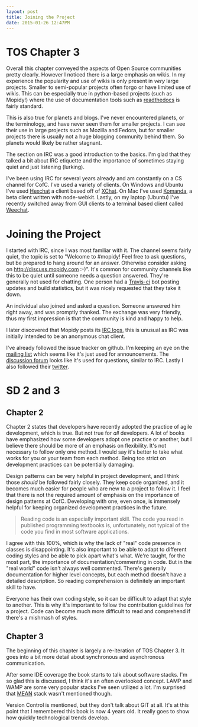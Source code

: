 ```yaml
---
layout: post
title: Joining the Project
date: 2015-01-26 12:47PM
---
```

# TOS Chapter 3
Overall this chapter conveyed the aspects of Open Source communities pretty clearly. However I noticed there is a large emphasis on wikis. In my experience the popularity and use of wikis is only present in *very* large projects. Smaller to semi-popular projects often forgo or have limited use of wikis. This can be especially true in python-based projects (such as Mopidy!) where the use of documentation tools such as [readthedocs](https://readthedocs.org/) is fairly standard. 

This is also true for planets and blogs. I've never encountered planets, or the terminology, and have never seen them for smaller projects. I can see their use in large projects such as Mozilla and Fedora, but for smaller projects there is usually not a huge blogging community behind them. So planets would likely be rather stagnant.

The section on IRC was a good introduction to the basics. I'm glad that they talked a bit about IRC etiquette and the importance of sometimes staying quiet and just listening (lurking). 

I've been using IRC for several years already and am constantly on a CS channel for CofC. I've used a variety of clients. On Windows and Ubuntu I've used [Hexchat](https://hexchat.github.io/) a client based off of [XChat](http://xchat.org/). On Mac I've used [Komanda](http://komanda.io/), a beta client written with node-webkit. Lastly, on my laptop (Ubuntu) I've recently switched away from GUI clients to a terminal based client called [Weechat](https://weechat.org/). 

# Joining the Project
I started with IRC, since I was most familiar with it. The channel seems fairly quiet, the topic is set to "Welcome to #mopidy! Feel free to ask questions, but be prepared to hang around for an answer. Otherwise consider asking on http://discuss.mopidy.com :-)". It's common for community channels like this to be quiet until someone needs a question answered. They're generally not used for chatting. One person had a [Travis-ci](https://travis-ci.org/recent) bot posting updates and build statistics, but it was nicely requested that they take it down. 

An individual also joined and asked a question. Someone answered him right away, and was promptly thanked. The exchange was very friendly, thus my first impression is that the community is kind and happy to help.  

I later discovered that Mopidy posts its [IRC logs](https://botbot.me/freenode/mopidy/), this is unusual as IRC was initially intended to be an anonymous chat client. 

I've already followed the issue tracker on github. I'm keeping an eye on the [mailing list](https://groups.google.com/forum/?fromgroups=#!forum/mopidy) which seems like it's just used for announcements. The [discussion forum](https://discuss.mopidy.com/) looks like it's used for questions, similar to IRC. Lastly I also followed their [twitter](https://twitter.com/mopidy).

# SD 2 and 3

## Chapter 2
Chapter 2 states that developers have recently adopted the practice of agile development, which is true. But not true for *all* developers. A lot of books have emphasized how some developers adopt one practice or another, but I believe there should be more of an emphasis on flexibility. It's not necessary to follow only one method. I would say it's better to take what works for you or your team from each method. Being too strict on development practices can be potentially damaging. 

Design patterns can be very helpful in project development, and I think those *should* be followed fairly closely. They keep code organized, and it becomes much easier for people who are new to a project to follow it. I feel that there is not the required amount of emphasis on the importance of design patterns at CofC. Developing with one, even once, is immensely helpful for keeping organized development practices in the future. 

> Reading code is an especially important skill. The code you read in published programming textbooks is, unfortunately, not typical of the code you find in most software applications.

I agree with this 100%, which is why the lack of "real" code presence in classes is disappointing. It's also important to be able to adapt to different coding styles and be able to pick apart what's what. We're taught, for the most part, the importance of documentation/commenting in code. But in the "real world" code isn't always well commented. There's generally documentation for higher level concepts, but each method doesn't have a detailed description. So reading comprehension is definitely an important skill to have. 

Everyone has their own coding style, so it can be difficult to adapt that style to another. This is why it's important to follow the contribution guidelines for a project. Code can become much more difficult to read and comprehend if there's a mishmash of styles. 

## Chapter 3
The beginning of this chapter is largely a re-iteration of TOS Chapter 3. It goes into a bit more detail about synchronous and asynchronous communication. 

After some IDE coverage the book starts to talk about software stacks. I'm so glad this is discussed, I think it's an often overlooked concept. LAMP and WAMP are some very popular stacks I've seen utilized a lot. I'm surprised that [MEAN](http://mean.io/#!/) stack wasn't mentioned though. 

Version Control is mentioned, but they don't talk about GIT at all. It's at this point that I remembered this book is now 4 years old. It really goes to show how quickly technological trends develop. 



